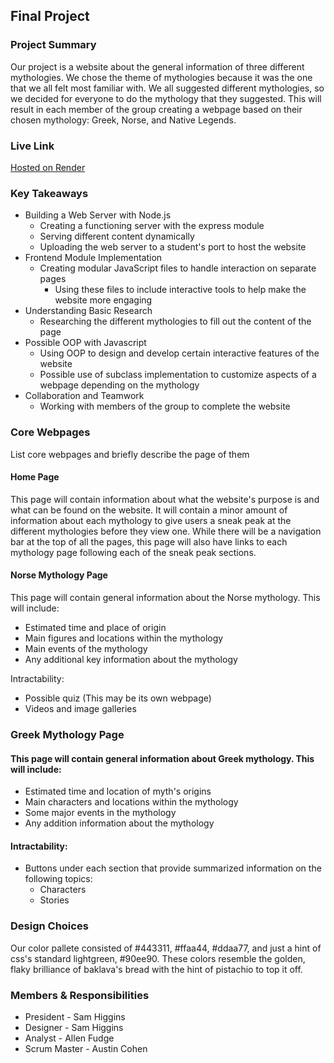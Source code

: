 ## Final Project

### Project Summary

Our project is a website about the general information of three different mythologies. We chose the theme of mythologies because it was the one that we all felt most familiar with. We all suggested different mythologies, so we decided for everyone to do the mythology that they suggested. This will result in each member of the group creating a webpage based on their chosen mythology: Greek, Norse, and Native Legends.

### Live Link

[Hosted on Render](https://baklava-final.onrender.com)

### Key Takeaways

- Building a Web Server with Node.js
  - Creating a functioning server with the express module
  - Serving different content dynamically
  - Uploading the web server to a student's port to host the website
- Frontend Module Implementation
  - Creating modular JavaScript files to handle interaction on separate pages
    - Using these files to include interactive tools to help make the website more engaging
- Understanding Basic Research
  - Researching the different mythologies to fill out the content of the page
- Possible OOP with Javascript
  - Using OOP to design and develop certain interactive features of the website
  - Possible use of subclass implementation to customize aspects of a webpage depending on the mythology
- Collaboration and Teamwork
  - Working with members of the group to complete the website

### Core Webpages

List core webpages and briefly describe the page of them

#### Home Page

This page will contain information about what the website's purpose is and what can be found on the website. It will contain a minor amount of information about each mythology to give users a sneak peak at the different mythologies before they view one. While there will be a navigation bar at the top of all the pages, this page will also have links to each mythology page following each of the sneak peak sections.

#### Norse Mythology Page

This page will contain general information about the Norse mythology. This will include:

- Estimated time and place of origin
- Main figures and locations within the mythology
- Main events of the mythology
- Any additional key information about the mythology

Intractability:

- Possible quiz (This may be its own webpage)
- Videos and image galleries

### Greek Mythology Page

#### This page will contain general information about Greek mythology. This will include:

- Estimated time and location of myth's origins
- Main characters and locations within the mythology
- Some major events in the mythology
- Any addition information about the mythology

#### Intractability:

- Buttons under each section that provide summarized information on the following topics:
  - Characters
  - Stories

### Design Choices

Our color pallete consisted of #443311, #ffaa44, #ddaa77, and just a hint of css's standard lightgreen, #90ee90. These colors resemble the golden, flaky brilliance of baklava's bread with the hint of pistachio to top it off.

### Members & Responsibilities

- President - Sam Higgins
- Designer - Sam Higgins
- Analyst - Allen Fudge
- Scrum Master - Austin Cohen

